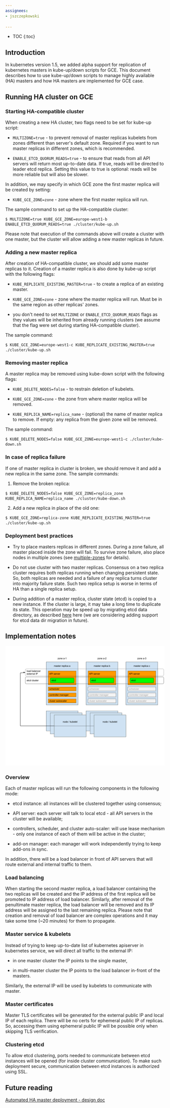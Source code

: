 ```yaml
---
assignees:
- jszczepkowski

---
```


* TOC
{:toc}

## Introduction

In kubernetes version 1.5, we added alpha support for replication of kubernetes masters in kube-up/down scripts for GCE.
This document describes how to use kube-up/down scripts to manage highly available (HA) masters and how HA masters are implemented for GCE case.

## Running HA cluster on GCE

### Starting HA-compatible cluster

When creating a new HA cluster, two flags need to be set for kube-up script:

* `MULTIZONE=true` - to prevent removal of master replicas kubelets from zones different than server's default zone.
Required if you want to run master replicas in different zones, which is recommended.

* `ENABLE_ETCD_QUORUM_READS=true` - to ensure that reads from all API servers will return most up-to-date data.
If true, reads will be directed to leader etcd replica.
Setting this value to true is optional: reads will be more reliable but will also be slower.

In addition, we may specify in which GCE zone the first master replica will be created by setting:

* `KUBE_GCE_ZONE=zone` - zone where the first master replica will run.

The sample command to set up the HA-compatible cluster:

```shell
$ MULTIZONE=true KUBE_GCE_ZONE=europe-west1-b  ENABLE_ETCD_QUORUM_READS=true ./cluster/kube-up.sh
```

Please note that execution of the commands above will create a cluster with one master,
but the cluster will allow adding a new master replicas in future.

### Adding a new master replica

After creation of HA-compatible cluster, we should add some master replicas to it.
Creation of a master replica is also done by kube-up script with the following flags:

* `KUBE_REPLICATE_EXISTING_MASTER=true` - to create a replica of an existing
master.

* `KUBE_GCE_ZONE=zone` - zone where the master replica will run.
Must be in the same region as other replicas' zones.

* you don't need to set `MULTIZONE` or `ENABLE_ETCD_QUORUM_READS` flags as they values will be inherited from already running clusters
(we assume that the flag were set during starting HA-compatible cluster).

The sample command:

```shell
$ KUBE_GCE_ZONE=europe-west1-c KUBE_REPLICATE_EXISTING_MASTER=true ./cluster/kube-up.sh
```

### Removing master replica

A master replica may be removed using kube-down script with the following flags:

* `KUBE_DELETE_NODES=false` - to restrain deletion of kubelets.

* `KUBE_GCE_ZONE=zone` - the zone from where master replica will be removed.
 
* `KUBE_REPLICA_NAME=replica_name` - (optional) the name of master replica to remove.
If empty: any replica from the given zone will be removed.

The sample command:

```shell
$ KUBE_DELETE_NODES=false KUBE_GCE_ZONE=europe-west1-c ./cluster/kube-down.sh
```

### In case of replica failure

If one of master replica in cluster is broken, we should remove it and add a
new replica in the same zone. The sample commands:

1. Remove the broken replica:

```shell
$ KUBE_DELETE_NODES=false KUBE_GCE_ZONE=replica_zone KUBE_REPLICA_NAME=replica_name ./cluster/kube-down.sh
```

2. Add a new replica in place of the old one:

```shell
$ KUBE_GCE_ZONE=replica-zone KUBE_REPLICATE_EXISTING_MASTER=true ./cluster/kube-up.sh
```

### Deployment best practices

* Try to place masters replicas in different zones. During a zone failure, all master placed inside the zone will fail.
To survive zone failure, also place nodes in multiple zones
(see [multiple-zones](http://kubernetes.io/docs/admin/multiple-zones/) for details).  

* Do not use cluster with two master replicas. Consensus on a two replica cluster requires both replicas running when changing persistent state.
So, both replicas are needed and a failure of any replica turns cluster into majority failure state.
Such two replica setup is worse in terms of HA than a single replica setup.

* During addition of a master replica, cluster state (etcd) is copied to a new instance.
If the cluster is large, it may take a long time to duplicate its state.
This operation may be speed up by migrating etcd data directory, as described [here](https://coreos.com/etcd/docs/latest/admin_guide.html#member-migration) here
(we are considering adding support for etcd data dir migration in future).

## Implementation notes

![](ha-master-gce.png)

### Overview

Each of master replicas will run the following components in the following mode:

* etcd instance: all instances will be clustered together using consensus;

* API server: each server will talk to local etcd - all API servers in the cluster will be available;

* controllers, scheduler, and cluster auto-scaler: will use lease mechanism - only one instance of each of them will be active in the cluster;

* add-on manager: each manager will work independently trying to keep add-ons in sync.

In addition, there will be a load balancer in front of API servers that will route external and internal traffic to them.

### Load balancing

When starting the second master replica, a load balancer containing the two replicas will be created
and the IP address of the first replica will be promoted to IP address of load balancer.
Similarly, after removal of the penultimate master replica, the load balancer will be removed and its IP address will be assigned to the last remaining replica.
Please note that creation and removal of load balancer are complex operations and it may take some time (~20 minutes) for them to propagate.

### Master service & kubelets

Instead of trying to keep up-to-date list of kubernetes apiserver in kubernetes service, we will direct all traffic to the external IP:

* in one master cluster the IP points to the single master,

* in multi-master cluster the IP points to the load balancer in-front of the masters.

Similarly, the external IP will be used by kubelets to communicate with master.

### Master certificates

Master TLS certificates will be generated for the external public IP and local IP of each replica.
There will be no certs for ephemeral public IP of replicas.
So, accessing them using ephemeral public IP will be possible only when skipping TLS verification.

### Clustering etcd

To allow etcd clustering, ports needed to communicate between etcd instances will be opened (for inside cluster communication).
To make such deployment secure, communication between etcd instances is authorized using SSL.

## Future reading

[Automated HA master deployment - design doc](https://github.com/kubernetes/kubernetes/blob/master/docs/design/ha_master.md)


